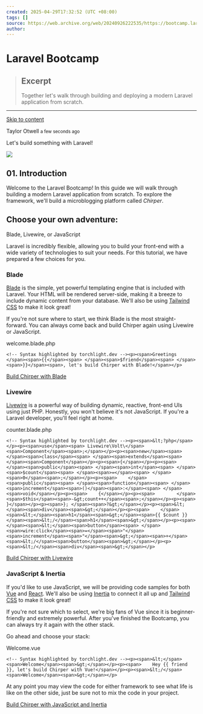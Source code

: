 ```yaml
---
created: 2025-04-29T17:32:52 (UTC +08:00)
tags: []
source: https://web.archive.org/web/20240926222535/https://bootcamp.laravel.com/introduction
author: 
---
```


# Laravel Bootcamp

> ## Excerpt
> Together let's walk through building and deploying a modern Laravel application from scratch.

---
[Skip to content](https://web.archive.org/web/20240926222535/https://bootcamp.laravel.com/introduction#main-content)

Taylor Otwell <small>a few seconds ago</small>

Let's build something with Laravel!

![](Laravel%20Bootcamp/code-sample.png)

## **01.** Introduction

Welcome to the Laravel Bootcamp! In this guide we will walk through building a modern Laravel application from scratch. To explore the framework, we'll build a microblogging platform called _Chirper_.

## Choose your own adventure:  
Blade, Livewire, or JavaScript

Laravel is incredibly flexible, allowing you to build your front-end with a wide variety of technologies to suit your needs. For this tutorial, we have prepared a few choices for you.

### Blade

[Blade](https://web.archive.org/web/20240926222535/https://laravel.com/docs/blade) is the simple, yet powerful templating engine that is included with Laravel. Your HTML will be rendered server-side, making it a breeze to include dynamic content from your database. We'll also be using [Tailwind CSS](https://web.archive.org/web/20240926222535/https://tailwindcss.com/) to make it look great!

If you're not sure where to start, we think Blade is the most straight-forward. You can always come back and build Chirper again using Livewire or JavaScript.

welcome.blade.php

```
<!-- Syntax highlighted by torchlight.dev --><p><span>Greetings </span><span>{{</span><span> </span><span>$friend</span><span> </span><span>}}</span><span>, let's build Chirper with Blade!</span></p>
```

[Build Chirper with Blade](https://web.archive.org/web/20240926222535/https://bootcamp.laravel.com/blade/installation)

### Livewire

[Livewire](https://web.archive.org/web/20240926222535/https://livewire.laravel.com/) is a powerful way of building dynamic, reactive, front-end UIs using just PHP. Honestly, you won't believe it's not JavaScript. If you're a Laravel developer, you'll feel right at home.

counter.blade.php

```
<!-- Syntax highlighted by torchlight.dev --><p><span>&lt;?php</span></p><p><span>use</span><span> Livewire\Volt\</span><span>Component</span><span>;</span></p><p><span>new</span><span> </span><span>class</span><span> </span><span>extends</span><span> </span><span>Component</span></p><p><span>{</span></p><p><span>    </span><span>public</span><span> </span><span>int</span><span> </span><span>$count</span><span> </span><span>=</span><span> </span><span>0</span><span>;</span></p><p><span>    </span><span>public</span><span> </span><span>function</span><span> </span><span>increment</span><span>()</span><span>:</span><span> </span><span>void</span></p><p><span>    {</span></p><p><span>        </span><span>$this</span><span>-&gt;count++</span><span>;</span></p><p><span>    }</span></p><p><span>}; </span><span>?&gt;</span></p><p><span>&lt;</span><span>div</span><span>&gt;</span></p><p><span>    </span><span>&lt;</span><span>h1</span><span>&gt;</span><span>{{ $count }}</span><span>&lt;/</span><span>h1</span><span>&gt;</span></p><p><span>    </span><span>&lt;</span><span>button</span><span> </span><span>wire:click</span><span>=</span><span>"</span><span>increment</span><span>"</span><span>&gt;</span><span>+</span><span>&lt;/</span><span>button</span><span>&gt;</span></p><p><span>&lt;/</span><span>div</span><span>&gt;</span></p>
```

[Build Chirper with Livewire](https://web.archive.org/web/20240926222535/https://bootcamp.laravel.com/livewire/installation)

### JavaScript & Inertia

If you'd like to use JavaScript, we will be providing code samples for both [Vue](https://web.archive.org/web/20240926222535/https://vuejs.org/) and [React](https://web.archive.org/web/20240926222535/https://reactjs.org/). We'll also be using [Inertia](https://web.archive.org/web/20240926222535/https://inertiajs.com/) to connect it all up and [Tailwind CSS](https://web.archive.org/web/20240926222535/https://tailwindcss.com/) to make it look great!

If you're not sure which to select, we're big fans of Vue since it is beginner-friendly and extremely powerful. After you've finished the Bootcamp, you can always try it again with the other stack.

Go ahead and choose your stack:

Welcome.vue

```
<!-- Syntax highlighted by torchlight.dev --><p><span>&lt;</span><span>Welcome</span><span>&gt;</span></p><p><span>    Hey {{ friend }}, let's build Chirper with Vue!</span></p><p><span>&lt;/</span><span>Welcome</span><span>&gt;</span></p>
```

At any point you may view the code for either framework to see what life is like on the other side, just be sure not to mix the code in your project.

[Build Chirper with JavaScript and Inertia](https://web.archive.org/web/20240926222535/https://bootcamp.laravel.com/inertia/installation)
